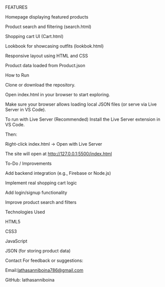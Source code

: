 FEATURES

Homepage displaying featured products

Product search and filtering (search.html)

Shopping cart UI (Cart.html)

Lookbook for showcasing outfits (lookbok.html)

Responsive layout using HTML and CSS

Product data loaded from Product.json


How to Run

Clone or download the repository.

Open index.html in your browser to start exploring.

Make sure your browser allows loading local JSON files (or serve via Live Server in VS Code).

To run with Live Server (Recommended)
Install the Live Server extension in VS Code.

Then:

Right-click index.html → Open with Live Server

The site will open at http://127.0.0.1:5500/index.html

 To-Do / Improvements

Add backend integration (e.g., Firebase or Node.js)

Implement real shopping cart logic

Add login/signup functionality

Improve product search and filters


Technologies Used

HTML5

CSS3

JavaScript

JSON (for storing product data)

Contact
For feedback or suggestions:

Email:lathasanniboina786@gmail.com

GitHub: lathasanniboina